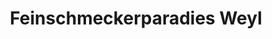---
title: "Feinschmeckerparadies Weyl"
url: /northeim/feinschmeckerparadies-weyl/
shop: Feinkost
---